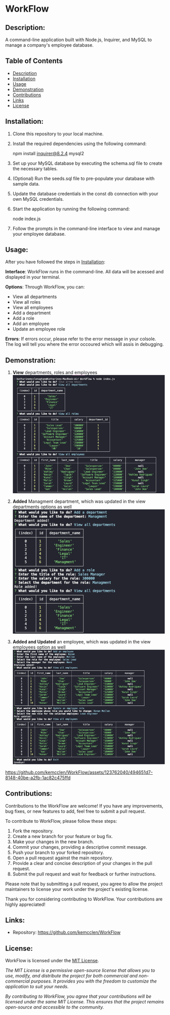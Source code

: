 # WorkFlow

## Description:
A command-line application built with Node.js, Inquirer, and MySQL to manage a company's employee database.

## Table of Contents

- [Description](#description)
- [Installation](#installation)
- [Usage](#usage)
- [Demonstration](#demonstration)
- [Contributions](#contributions)
- [Links](#links)
- [License](#license)

## Installation:
1. Clone this repository to your local machine.

2. Install the required dependencies using the following command:

    npm install inquirer@8.2.4 mysql2 

3. Set up your MySQL database by executing the schema.sql file to create the necessary tables.

4. (Optional) Run the seeds.sql file to pre-populate your database with sample data.

5. Update the database credentials in the const db connection with your own MySQL credentials.

6. Start the application by running the following command:

    node index.js

7. Follow the prompts in the command-line interface to view and manage your employee database.

## Usage:
After you have followed the steps in [Installation](#installation):

**Interface**: WorkFlow runs in the command-line. All data will be acessed and displayed in your terminal. 

**Options**: Through WorkFlow, you can:
- View all departments
- View all roles
- View all employees
- Add a department
- Add a role
- Add an employee
- Update an employee role

**Errors**: If errors occur, please refer to the error message in your colsole. The log will tell you where the error occoured which will assis in debugging. 

## Demonstration:

1. **View** departments, roles and employees
![WorkFlow1](/assets/WorkFlow1.png)

2. **Added** Managment department, which was updated in the view departments options as well
![WorkFlow2](/assets/WorkFlow2.png)

3. **Added and Updated** an employee, which was updated in the view employees option as well
![WorkFlow3](/assets/WorkFlow3.png)



https://github.com/kemcclen/WorkFlow/assets/123762040/494651d7-8148-40be-a2fb-1ac82c475ffd


## Contributions: 

Contributions to the WorkFlow are welcome! If you have any improvements, bug fixes, or new features to add, feel free to submit a pull request.

To contribute to WorkFlow, please follow these steps:

1. Fork the repository.
2. Create a new branch for your feature or bug fix.
3. Make your changes in the new branch.
4. Commit your changes, providing a descriptive commit message.
5. Push your branch to your forked repository.
6. Open a pull request against the main repository.
7. Provide a clear and concise description of your changes in the pull request.
8. Submit the pull request and wait for feedback or further instructions.

Please note that by submitting a pull request, you agree to allow the project maintainers to license your work under the project's existing license.

Thank you for considering contributing to WorkFlow. Your contributions are highly appreciated!

## Links: 
- Repository: https://github.com/kemcclen/WorkFlow

## License:
WorkFlow is licensed under the [MIT License](https://opensource.org/license/mit/).

_The MIT License is a permissive open-source license that allows you to use, modify, and distribute the project for both commercial and non-commercial purposes. It provides you with the freedom to customize the application to suit your needs._

_By contributing to WorkFlow, you agree that your contributions will be licensed under the same MIT License. This ensures that the project remains open-source and accessible to the community._


